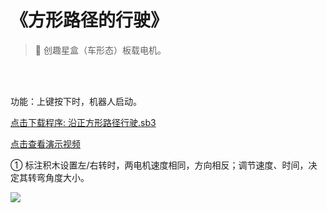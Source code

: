 # 《方形路径的行驶》

> 🧰 创趣星盒（车形态）板载电机。

<br><br>

功能：上键按下时，机器人启动。

<a href="/tutorial/starbox_collection/sb3/03/沿正方形路径行驶.sb3">点击下载程序: 沿正方形路径行驶.sb3</a>

<a href="https://www.cfunworld.com" target="_blank">点击查看演示视频</a>

① 标注积木设置左/右转时，两电机速度相同，方向相反；调节速度、时间，决定其转弯角度大小。

<img src="/images/03/沿正方形路径行驶.png">